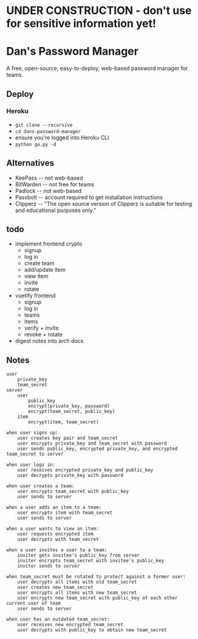 # UNDER CONSTRUCTION - don't use for sensitive information yet!

# Dan's Password Manager
A free, open-source, easy-to-deploy, web-based password manager for teams.

## Deploy
### Heroku
- `git clone --recursive`
- `cd dans-password-manager`
- ensure you're logged into Heroku CLI
- `python go.py -d`

## Alternatives
- KeePass -- not web-based
- BitWarden -- not free for teams
- Padlock -- not web-based
- Passbolt -- account required to get installation instructions
- Clipperz -- "The open source version of Clipperz is suitable for testing and educational purposes only."

## todo
- implement frontend crypto
	- signup
	- log in
	- create team
	- add/update item
	- view item
	- invite
	- rotate
- vuetify frontend
	- signup
	- log in
	- teams
	- items
	- verify + invite
	- revoke + rotate
- digest notes into arch docs

## Notes
```
user
	private_key
	team_secret
server
	user
		public_key
		encrypt(private_key, password)
		encrypt(team_secret, public_key)
	item
		encrypt(item, team_secret)

when user signs up:
	user creates key pair and team_secret
	user encrypts private_key and team_secret with password
	user sends public_key, encrypted private_key, and encrypted team_secret to server

when user logs in:
	user receives encrypted private_key and public_key
	user decrypts private_key with password

when user creates a team:
	user encrypts team_secret with public_key
	user sends to server

when a user adds an item to a team:
	user encrypts item with team_secret
	user sends to server

when a user wants to view an item:
	user requests encrypted item
	user decrypts with team_secret

when a user invites a user to a team:
	inviter gets invitee's public_key from server
	inviter encrypts team_secret with invitee's public_key
	inviter sends to server

when team_secret must be rotated to protect against a former user:
	user decrypts all items with old team_secret
	user creates new team_secret
	user encrypts all items with new team_secret
	user encrypts new team_secret with public_key of each other current user of team
	user sends to server

when user has an outdated team_secret:
	user receives new encrypted team_secret
	user decrypts with public_key to obtain new team_secret
```

